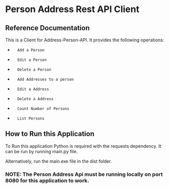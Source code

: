 # Person Address Rest API Client

## Reference Documentation

This is a Client for Address-Person-API. It provides the following operations:

*       Add a Person
*       Edit a Person
*       Delete a Person
*       Add Addresses to a person
*       Edit a Address
*       Delete a Address
*       Count Number of Persons
*       List Persons

## How to Run this Application

To Run this application Python is required with the requests dependency. It can be run by running main.py file.

Alternatively, run the main.exe file in the dist folder.

### NOTE: The Person Address Api must be running locally on port 8080 for this application to work.